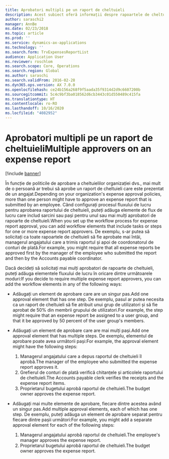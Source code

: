 ```yaml
---
title: Aprobatori multipli pe un raport de cheltuieli
description: Acest subiect oferă informații despre rapoartele de cheltuieli care necesită aprobarea de către mai multe persoane.
author: saraschi2
manager: AnnBe
ms.date: 02/23/2018
ms.topic: article
ms.prod: ''
ms.service: dynamics-ax-applications
ms.technology: ''
ms.search.form: TrvExpensesReportList
audience: Application User
ms.reviewer: roschlom
ms.search.scope: Core, Operations
ms.search.region: Global
ms.author: saraschi
ms.search.validFrom: 2016-02-28
ms.dyn365.ops.version: AX 7.0.0
ms.openlocfilehash: ce24b156a268f9f5aada35f9314d2d9c6607200b
ms.sourcegitcommit: 5c4c9bf3ba018562d6cb3443c01d550489c415fa
ms.translationtype: HT
ms.contentlocale: ro-RO
ms.lasthandoff: 10/16/2020
ms.locfileid: "4082952"
---
```

# <a name="multiple-approvers-on-an-expense-report"></a><span data-ttu-id="f028c-103">Aprobatori multipli pe un raport de cheltuieli</span><span class="sxs-lookup"><span data-stu-id="f028c-103">Multiple approvers on an expense report</span></span>

[!include [banner](../includes/banner.md)]

<span data-ttu-id="f028c-104">În funcție de politicile de aprobare a cheltuielilor organizației dvs., mai mult de o persoană ar trebui să aprobe un raport de cheltuieli care este prezentat de un angajat.</span><span class="sxs-lookup"><span data-stu-id="f028c-104">Depending on your organization's expense approval policies, more than one person might have to approve an expense report that is submitted by an employee.</span></span> <span data-ttu-id="f028c-105">Când configurați procesul fluxului de lucru pentru aprobarea raportului de cheltuieli, puteți adăuga elemente de flux de lucru care includ sarcini sau pași pentru unul sau mai mulți aprobatori de rapoarte de cheltuieli.</span><span class="sxs-lookup"><span data-stu-id="f028c-105">When you set up the workflow process for expense report approval, you can add workflow elements that include tasks or steps for one or more expense report approvers.</span></span> <span data-ttu-id="f028c-106">De exemplu, s-ar putea să solicitați ca toate rapoartele de cheltuieli să fie aprobate mai întâi, managerul angajatului care a trimis raportul și apoi de coordonatorul de conturi de plată.</span><span class="sxs-lookup"><span data-stu-id="f028c-106">For example, you might require that all expense reports be approved first by the manager of the employee who submitted the report and then by the Accounts payable coordinator.</span></span>

<span data-ttu-id="f028c-107">Dacă decideți să solicitați mai mulți aprobatori de rapoarte de cheltuieli, puteți adăuga elementele fluxului de lucru în oricare dintre următoarele moduri:</span><span class="sxs-lookup"><span data-stu-id="f028c-107">If you decide to require multiple expense report approvers, you can add the workflow elements in any of the following ways:</span></span>

- <span data-ttu-id="f028c-108">Adăugați un element de aprobare care are un singur pas.</span><span class="sxs-lookup"><span data-stu-id="f028c-108">Add one approval element that has one step.</span></span> <span data-ttu-id="f028c-109">De exemplu, pasul ar putea necesita ca un raport de cheltuieli să fie atribuit unui grup de utilizatori și să fie aprobat de 50% din membrii grupului de utilizatori.</span><span class="sxs-lookup"><span data-stu-id="f028c-109">For example, the step might require that an expense report be assigned to a user group, and that it be approved by 50 percent of the user group's members.</span></span>
- <span data-ttu-id="f028c-110">Adăugați un element de aprobare care are mai mulți pași.</span><span class="sxs-lookup"><span data-stu-id="f028c-110">Add one approval element that has multiple steps.</span></span> <span data-ttu-id="f028c-111">De exemplu, elementul de aprobare poate avea următorii pași:</span><span class="sxs-lookup"><span data-stu-id="f028c-111">For example, the approval element might have the following steps:</span></span>

    1. <span data-ttu-id="f028c-112">Managerul angajatului care a depus raportul de cheltuieli îl aprobă.</span><span class="sxs-lookup"><span data-stu-id="f028c-112">The manager of the employee who submitted the expense report approves it.</span></span>
    2. <span data-ttu-id="f028c-113">Grefierul de conturi de plată verifică chitanțele și articolele raportului de cheltuieli.</span><span class="sxs-lookup"><span data-stu-id="f028c-113">The Accounts payable clerk verifies the receipts and the expense report items.</span></span>
    3. <span data-ttu-id="f028c-114">Proprietarul bugetului aprobă raportul de cheltuieli.</span><span class="sxs-lookup"><span data-stu-id="f028c-114">The budget owner approves the expense report.</span></span>

- <span data-ttu-id="f028c-115">Adăugați mai multe elemente de aprobare, fiecare dintre acestea având un singur pas.</span><span class="sxs-lookup"><span data-stu-id="f028c-115">Add multiple approval elements, each of which has one step.</span></span> <span data-ttu-id="f028c-116">De exemplu, puteți adăuga un element de aprobare separat pentru fiecare dintre pașii următori:</span><span class="sxs-lookup"><span data-stu-id="f028c-116">For example, you might add a separate approval element for each of the following steps:</span></span>

    1. <span data-ttu-id="f028c-117">Managerul angajatului aprobă raportul de cheltuieli.</span><span class="sxs-lookup"><span data-stu-id="f028c-117">The employee's manager approves the expense report.</span></span>
    2. <span data-ttu-id="f028c-118">Proprietarul bugetului aprobă raportul de cheltuieli.</span><span class="sxs-lookup"><span data-stu-id="f028c-118">The budget owner approves the expense report.</span></span>
